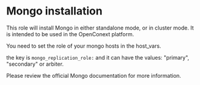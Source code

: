 # Mongo installation
This role will install Mongo in either standalone mode, or in cluster mode. It is intended to be used in the OpenConext platform.

You need to set the role of your mongo hosts in the host_vars.

the key is `mongo_replication_role:` and it can have the values: "primary", "secondary" or arbiter.

Please review the official Mongo documentation for more information.
